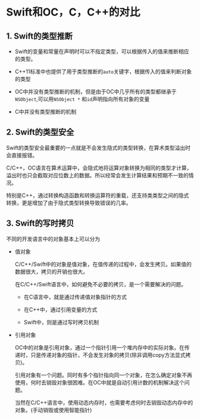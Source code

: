 # Swift和OC，C，C++的对比

## 1. Swift的类型推断

- Swift的变量和常量在声明时可以不指定类型，可以根据传入的值来推断相应的类型。

- C++11标准中也提供了用于类型推断的`auto`关键字，根据传入的值来判断对象的类型

- OC中并没有类型推断的机制，但是由于OC中几乎所有的类型都继承于`NSObject`,可以用`NSObject *` 和`id`声明指向所有对象的变量

- C中并没有类型推断的机制



## 2. Swift的类型安全

Swift的类型安全最重要的一点就是不会发生隐式的类型转换，在算术类型溢出时会直接报错。

C/C++，OC语言在算术运算中，会隐式地将运算对象转换为相同的类型才计算，溢出时也只会截取对应位数上的数据。所以经常会发生计算结果和预期不一致的情况。

特别是C++，通过转换构造函数和转换运算符的重载，还支持类类型之间的隐式转换，更是增加了由于隐式类型转换导致错误的几率。



## 3. Swift的写时拷贝

不同的开发语言中的对象基本上可以分为

- 值对象
   
    C/C++/Swift中的对象是值对象，在值传递的过程中，会发生拷贝。如果值的数据很大，拷贝的开销也很大。

    在C/C++/Swift语言中，如何避免不必要的拷贝，是一个需要解决的问题。

    - 在C语言中，就是通过传递值对象指针的方式

    - 在C++中，通过引用变量的方式

    - Swift中，则是通过写时拷贝机制

    

- 引用对象

    OC中的对象是引用对象，通过一个指针引用一个堆内存中的实际对象。在传递时，只是传递对象的指针，不会发生对象的拷贝(除非调用copy方法显式拷贝)。

    引用对象有一个问题。同时有多个指针指向同一个对象，在怎么确定对象不再使用，何时去销毁对象很困难。在OC中就是自动引用计数的机制解决这个问题。
    
    当然在C/C++语言中，使用动态内存时，也需要考虑何时去销毁动态内存中的对象。(手动销毁或使用智能指针)

    


